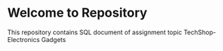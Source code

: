 # Welcome to Repository

This repository contains SQL document of assignment topic TechShop-Electronics Gadgets 

